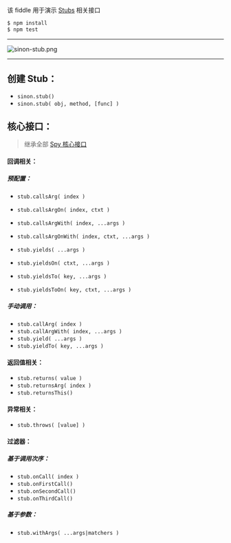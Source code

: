 该 fiddle 用于演示 [Stubs](http://sinonjs.org/docs/#stubs) 相关接口

```sh
$ npm install
$ npm test
```

---

![sinon-stub.png](https://raw.githubusercontent.com/pwnn/img/master/sinon-stub.png)

---

## 创建 Stub：

- `sinon.stub()`
- `sinon.stub( obj, method, [func] )`

## 核心接口：

> 继承全部 [Spy 核心接口](https://github.com/pwnn/fiddle/tree/master/testing/sinon/spies#spy-相关属性接口)

#### 回调相关：

##### 预配置：

- `stub.callsArg( index )`
- `stub.callsArgOn( index, ctxt )`
- `stub.callsArgWith( index, ...args )`
- `stub.callsArgOnWith( index, ctxt, ...args )`

- `stub.yields( ...args )`
- `stub.yieldsOn( ctxt, ...args )`
- `stub.yieldsTo( key, ...args )`
- `stub.yieldsToOn( key, ctxt, ...args )`

##### 手动调用：

- `stub.callArg( index )`
- `stub.callArgWith( index, ...args )`
- `stub.yield( ...args )`
- `stub.yieldTo( key, ...args )`

#### 返回值相关：

- `stub.returns( value )`
- `stub.returnsArg( index )`
- `stub.returnsThis()`

#### 异常相关：

- `stub.throws( [value] )`

#### 过滤器：

##### 基于调用次序：

- `stub.onCall( index )`
- `stub.onFirstCall()`
- `stub.onSecondCall()`
- `stub.onThirdCall()`

##### 基于参数：

- `stub.withArgs( ...args|matchers )`
